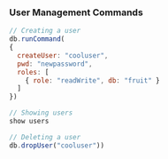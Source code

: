 ### User Management Commands

```javascript
// Creating a user
db.runCommand(
{
  createUser: "cooluser",
  pwd: "newpassword",
  roles: [
    { role: "readWrite", db: "fruit" }
  ]
})

// Showing users
show users

// Deleting a user
db.dropUser("cooluser"))






